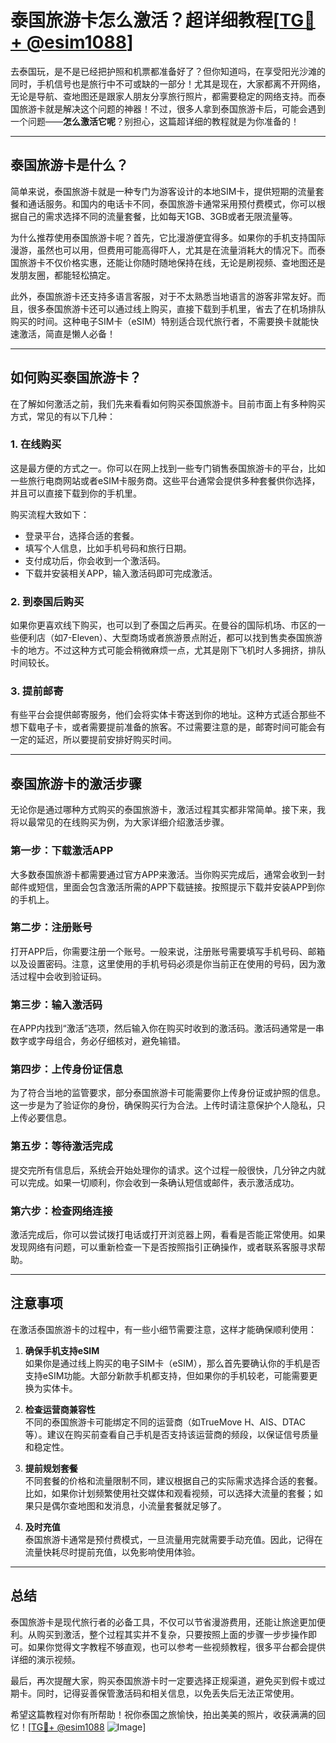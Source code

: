 # 泰国旅游卡怎么激活？超详细教程[[TG💪+ @esim1088](https://t.me/s/esim1088)]

去泰国玩，是不是已经把护照和机票都准备好了？但你知道吗，在享受阳光沙滩的同时，手机信号也是旅行中不可或缺的一部分！尤其是现在，大家都离不开网络，无论是导航、查地图还是跟家人朋友分享旅行照片，都需要稳定的网络支持。而泰国旅游卡就是解决这个问题的神器！不过，很多人拿到泰国旅游卡后，可能会遇到一个问题——**怎么激活它呢**？别担心，这篇超详细的教程就是为你准备的！

---

## 泰国旅游卡是什么？

简单来说，泰国旅游卡就是一种专门为游客设计的本地SIM卡，提供短期的流量套餐和通话服务。和国内的电话卡不同，泰国旅游卡通常采用预付费模式，你可以根据自己的需求选择不同的流量套餐，比如每天1GB、3GB或者无限流量等。

为什么推荐使用泰国旅游卡呢？首先，它比漫游便宜得多。如果你的手机支持国际漫游，虽然也可以用，但费用可能高得吓人，尤其是在流量消耗大的情况下。而泰国旅游卡不仅价格实惠，还能让你随时随地保持在线，无论是刷视频、查地图还是发朋友圈，都能轻松搞定。

此外，泰国旅游卡还支持多语言客服，对于不太熟悉当地语言的游客非常友好。而且，很多泰国旅游卡还可以通过线上购买，直接下载到手机里，省去了在机场排队购买的时间。这种电子SIM卡（eSIM）特别适合现代旅行者，不需要换卡就能快速激活，简直是懒人必备！

---

## 如何购买泰国旅游卡？

在了解如何激活之前，我们先来看看如何购买泰国旅游卡。目前市面上有多种购买方式，常见的有以下几种：

### 1. 在线购买
这是最方便的方式之一。你可以在网上找到一些专门销售泰国旅游卡的平台，比如一些旅行电商网站或者eSIM卡服务商。这些平台通常会提供多种套餐供你选择，并且可以直接下载到你的手机里。

购买流程大致如下：
- 登录平台，选择合适的套餐。
- 填写个人信息，比如手机号码和旅行日期。
- 支付成功后，你会收到一个激活码。
- 下载并安装相关APP，输入激活码即可完成激活。

### 2. 到泰国后购买
如果你更喜欢线下购买，也可以到了泰国之后再买。在曼谷的国际机场、市区的一些便利店（如7-Eleven）、大型商场或者旅游景点附近，都可以找到售卖泰国旅游卡的地方。不过这种方式可能会稍微麻烦一点，尤其是刚下飞机时人多拥挤，排队时间较长。

### 3. 提前邮寄
有些平台会提供邮寄服务，他们会将实体卡寄送到你的地址。这种方式适合那些不想下载电子卡，或者需要提前准备的旅客。不过需要注意的是，邮寄时间可能会有一定的延迟，所以要提前安排好购买时间。

---

## 泰国旅游卡的激活步骤

无论你是通过哪种方式购买的泰国旅游卡，激活过程其实都非常简单。接下来，我将以最常见的在线购买为例，为大家详细介绍激活步骤。

### 第一步：下载激活APP
大多数泰国旅游卡都需要通过官方APP来激活。当你购买完成后，通常会收到一封邮件或短信，里面会包含激活所需的APP下载链接。按照提示下载并安装APP到你的手机上。

### 第二步：注册账号
打开APP后，你需要注册一个账号。一般来说，注册账号需要填写手机号码、邮箱以及设置密码。注意，这里使用的手机号码必须是你当前正在使用的号码，因为激活过程中会收到验证码。

### 第三步：输入激活码
在APP内找到“激活”选项，然后输入你在购买时收到的激活码。激活码通常是一串数字或字母组合，务必仔细核对，避免输错。

### 第四步：上传身份证信息
为了符合当地的监管要求，部分泰国旅游卡可能需要你上传身份证或护照的信息。这一步是为了验证你的身份，确保购买行为合法。上传时请注意保护个人隐私，只上传必要信息。

### 第五步：等待激活完成
提交完所有信息后，系统会开始处理你的请求。这个过程一般很快，几分钟之内就可以完成。如果一切顺利，你会收到一条确认短信或邮件，表示激活成功。

### 第六步：检查网络连接
激活完成后，你可以尝试拨打电话或打开浏览器上网，看看是否能正常使用。如果发现网络有问题，可以重新检查一下是否按照指引正确操作，或者联系客服寻求帮助。

---

## 注意事项

在激活泰国旅游卡的过程中，有一些小细节需要注意，这样才能确保顺利使用：

1. **确保手机支持eSIM**  
   如果你是通过线上购买的电子SIM卡（eSIM），那么首先要确认你的手机是否支持eSIM功能。大部分新款手机都支持，但如果你的手机较老，可能需要更换为实体卡。

2. **检查运营商兼容性**  
   不同的泰国旅游卡可能绑定不同的运营商（如TrueMove H、AIS、DTAC等）。建议在购买前查看自己手机是否支持该运营商的频段，以保证信号质量和稳定性。

3. **提前规划套餐**  
   不同套餐的价格和流量限制不同，建议根据自己的实际需求选择合适的套餐。比如，如果你计划频繁使用社交媒体和观看视频，可以选择大流量的套餐；如果只是偶尔查地图和发消息，小流量套餐就足够了。

4. **及时充值**  
   泰国旅游卡通常是预付费模式，一旦流量用完就需要手动充值。因此，记得在流量快耗尽时提前充值，以免影响使用体验。

---

## 总结

泰国旅游卡是现代旅行者的必备工具，不仅可以节省漫游费用，还能让旅途更加便利。从购买到激活，整个过程其实并不复杂，只要按照上面的步骤一步步操作即可。如果你觉得文字教程不够直观，也可以参考一些视频教程，很多平台都会提供详细的演示视频。

最后，再次提醒大家，购买泰国旅游卡时一定要选择正规渠道，避免买到假卡或过期卡。同时，记得妥善保管激活码和相关信息，以免丢失后无法正常使用。

希望这篇教程对你有所帮助！祝你泰国之旅愉快，拍出美美的照片，收获满满的回忆！[[TG💪+ @esim1088](https://t.me/s/esim1088) ![Image](https://i.postimg.cc/4NQfJmqS/Snipaste-2025-05-13-00-14-12.png)]